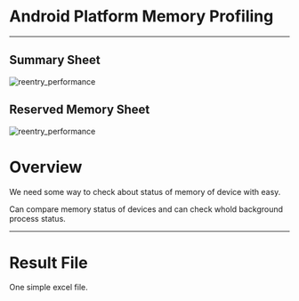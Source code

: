 # Android Platform Memory Profiling
----------------------------------------

## Summary Sheet
![reentry_performance](https://user-images.githubusercontent.com/118165975/209471306-9c2af19c-1e1d-4fd7-8f94-c1eba43ec73d.png)
## Reserved Memory Sheet
![reentry_performance](https://user-images.githubusercontent.com/118165975/209471327-dbba1c2e-fa8a-4d88-84d7-ec8cff17b586.png)

# Overview
We need some way to check about status of memory of device with easy. 

Can compare memory status of devices and can check whold background process status.

----------------------------------------
# Result File
One simple excel file.
